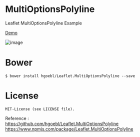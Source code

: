 # MultiOptionsPolyline
Leaflet MultiOptionsPolyline Example

[Demo](https://somnuekm.github.io/MultiOptionsPolyline/index.html)

![image](https://user-images.githubusercontent.com/58202287/133058564-636a3410-1c3e-400c-afa8-5309da1ac981.png)

# Bower
`$ bower install hgoebl/Leaflet.MultiOptionsPolyline --save`

# License
`MIT-License (see LICENSE file).`

Reference : <br/> 
https://github.com/hgoebl/Leaflet.MultiOptionsPolyline <br/> 
https://www.npmjs.com/package/Leaflet.MultiOptionsPolyline <br/> 
